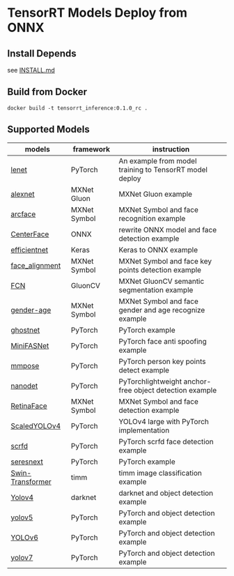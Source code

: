 # **TensorRT Models Deploy from ONNX**

## **Install Depends**
see [INSTALL.md](INSTALL.md)

## **Build from Docker**
```
docker build -t tensorrt_inference:0.1.0_rc .
```

## **Supported Models**

models|framework|instruction
---|---|---
[lenet](lenet)|PyTorch|An example from model training to TensorRT model deploy
[alexnet](alexnet)|MXNet Gluon|MXNet Gluon example
[arcface](arcface)|MXNet Symbol|MXNet Symbol and face recognition example
[CenterFace](CenterFace)|ONNX|rewrite ONNX model and face detection example
[efficientnet](efficientnet)|Keras|Keras to ONNX example
[face_alignment](face_alignment)|MXNet Symbol|MXNet Symbol and face key points  detection example
[FCN](FCN)|GluonCV|MXNet GluonCV semantic segmentation example
[gender-age](gender-age)|MXNet Symbol|MXNet Symbol and face gender and age recognize example
[ghostnet](ghostnet)|PyTorch|PyTorch example
[MiniFASNet](MiniFASNet)|PyTorch|PyTorch face anti spoofing example
[mmpose](mmpose)|PyTorch|PyTorch person key points detect example
[nanodet](nanodet)|PyTorch|PyTorchlightweight anchor-free object detection example 
[RetinaFace](RetinaFace)|MXNet Symbol|MXNet Symbol and face detection example
[ScaledYOLOv4](ScaledYOLOv4)|PyTorch|YOLOv4 large with PyTorch implementation
[scrfd](ScaledYOLOv4)|PyTorch|PyTorch scrfd face detection example
[seresnext](seresnext)|PyTorch|PyTorch example
[Swin-Transformer](Swin-Transformer)|timm|timm image classification example
[Yolov4](Yolov4)|darknet|darknet and object detection example
[yolov5](yolov5)|PyTorch|PyTorch and object detection example
[YOLOv6](YOLOv6)|PyTorch|PyTorch and object detection example
[yolov7](yolov7)|PyTorch|PyTorch and object detection example
 